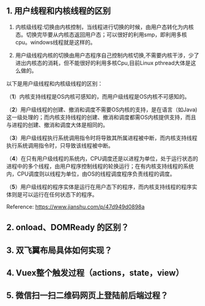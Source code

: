 ## 1. 用户线程和内核线程的区别

1. 内核级线程:切换由内核控制，当线程进行切换的时候，由用户态转化为内核态。切换完毕要从内核态返回用户态；可以很好的利用smp，即利用多核cpu。windows线程就是这样的。

2. 用户级线程内核的切换由用户态程序自己控制内核切换,不需要内核干涉，少了进出内核态的消耗，但不能很好的利用多核Cpu,目前Linux pthread大体是这么做的。

以下是用户级线程和内核级线程的区别：

（**1**）内核支持线程是OS内核可感知的，而用户级线程是OS内核不可感知的。

（**2**）用户级线程的创建、撤消和调度不需要OS内核的支持，是在语言（如Java)这一级处理的；而内核支持线程的创建、撤消和调度都需OS内核提供支持，而且与进程的创建、撤消和调度大体是相同的。

（**3**）用户级线程执行系统调用指令时将导致其所属进程被中断，而内核支持线程执行系统调用指令时，只导致该线程被中断。

（**4**）在只有用户级线程的系统内，CPU调度还是以进程为单位，处于运行状态的进程中的多个线程，由用户程序控制线程的轮换运行；在有内核支持线程的系统内，CPU调度则以线程为单位，由OS的线程调度程序负责线程的调度。

（**5**）用户级线程的程序实体是运行在用户态下的程序，而内核支持线程的程序实体则是可以运行在任何状态下的程序。

Reference: https://www.jianshu.com/p/47d949d0898a



## 2. onload、DOMReady 的区别？

## 3. 双飞翼布局具体如何实现？

## 4. Vuex整个触发过程（actions，state，view）

## 5. 微信扫一扫二维码网页上登陆前后端过程？

